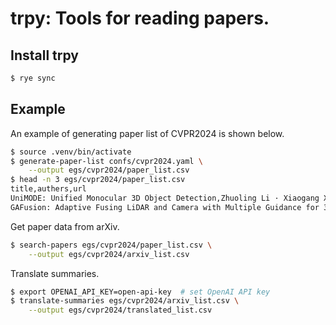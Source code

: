 # trpy: Tools for reading papers.

## Install trpy

```bash
$ rye sync
```

## Example
An example of generating paper list of CVPR2024 is shown below.

```bash
$ source .venv/bin/activate
$ generate-paper-list confs/cvpr2024.yaml \
    --output egs/cvpr2024/paper_list.csv
$ head -n 3 egs/cvpr2024/paper_list.csv
title,authers,url
UniMODE: Unified Monocular 3D Object Detection,Zhuoling Li · Xiaogang Xu · Ser-Nam Lim · Hengshuang Zhao,
GAFusion: Adaptive Fusing LiDAR and Camera with Multiple Guidance for 3D Object Detection,Xiaotian Li · Baojie Fan · Jiandong Tian · Huijie Fan,
```

Get paper data from arXiv.
```bash
$ search-papers egs/cvpr2024/paper_list.csv \
    --output egs/cvpr2024/arxiv_list.csv
```

Translate summaries.
```bash
$ export OPENAI_API_KEY=open-api-key  # set OpenAI API key
$ translate-summaries egs/cvpr2024/arxiv_list.csv \
    --output egs/cvpr2024/translated_list.csv
```